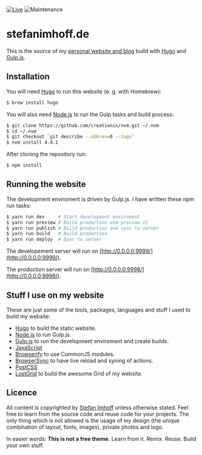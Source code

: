 [![Live](https://img.shields.io/badge/live-stefanimhoff.de-green.svg)](https://stefanimhoff.de/)
![Maintenance](https://img.shields.io/maintenance/yes/2017.svg)

# stefanimhoff.de

This is the source of my [personal website and blog](https://stefanimhoff.de/) build with [Hugo](http://gohugo.io/) and [Gulp.js](https://gulpjs.com/).

## Installation

You will need [Hugo](http://gohugo.io/) to run this website (e. g. with Homebrew):

```bash
$ brew install hugo
```

You will also need [Node.js](http://nodejs.org/) to run the Gulp tasks and build process:

```bash
$ git clone https://github.com/creationix/nvm.git ~/.nvm
$ cd ~/.nvm
$ git checkout `git describe --abbrev=0 --tags`
$ nvm install 4.4.1
```

After cloning the repository run:

```bash
$ npm install
```

## Running the website

The development enviroment is driven by Gulp.js. I have written these npm run tasks:

```bash
$ yarn run dev     # Start development enviroment
$ yarn run preview # Build production and preview it
$ yarn run publish # Build production and sync to server
$ yarn run build   # Build production
$ yarn run deploy  # Sync to server
```

The developement server will run on [http://0.0.0.0:9999/](http://0.0.0.0:9999/).

The production server will run on [http://0.0.0.0:9998/](http://0.0.0.0:9998/).

## Stuff I use on my website

These are just some of the tools, packages, languages and stuff I used to build my website:

- [Hugo](http://gohugo.io/) to build the static website.
- [Node.js](http://nodejs.org/) to run Gulp.js.
- [Gulp.js](https://gulpjs.com/) to run the development enviroment and create builds.
- [JavaScript](https://developer.mozilla.org/docs/Web/JavaScript)
- [Browserify](http://browserify.org/) to use CommonJS modules.
- [BrowserSync](http://www.browsersync.io/) to have live reload and syning of actions.
- [PostCSS](https://github.com/postcss/postcss)
- [LostGrid](https://github.com/corysimmons/lost) to build the awesome Grid of my website.

## Licence
All content is copyrighted by [Stefan Imhoff](https://stefanimhoff.de) unless otherwise stated. Feel free to learn from the source code and reuse code for your projects. The only thing which is not allowed is the usage of my design (the unique combination of layout, fonts, images), private photos and logo.

In easier words: **This is not a free theme**. Learn from it. Remix. Reuse. Build your own stuff.
